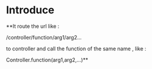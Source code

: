 # Introduce

**It route the url like :

/controller/function/arg1/arg2... 

to controller and call the function of the same name , like :

Controller.function(arg1,arg2,...)**

